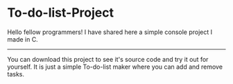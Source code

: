 # To-do-list-Project
Hello fellow programmers! I have shared here a simple console project I made in C.
___________________________________________________________________________________
You can download this project to see it's source code and try it out for yourself. It is just a simple To-do-list maker where you can add and remove tasks.
